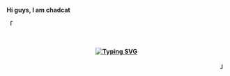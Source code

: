 <b> Hi guys, I am chadcat <b>
<p align="left">「</p>  
<br>

 <div align="center">
 
 [![Typing SVG](https://readme-typing-svg.herokuapp.com?font=Fira+Code&weight=300&size=16&duration=2000&pause=1000&color=8097FB&center=true&vCenter=true&width=435&lines=I+am+a+dumbass;I+love+dwm+and+and+neovim;I+like+to+waste+my+time+by+ricing+my+system)](https://git.io/typing-svg)
  
 </div>
<p align="right">」</p>                                                                     
<br>
